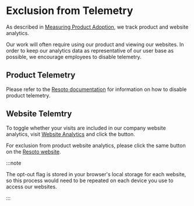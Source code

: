# Exclusion from Telemetry

As described in [Measuring Product Adoption](./measuring-product-adoption.md), we track product and website analytics.

Our work will often require using our product and viewing our websites. In order to keep our analytics data as representative of our user base as possible, we encourage employees to disable telemetry.

## Product Telemetry

Please refer to the [Resoto documentation](https://resoto.com/docs/reference/telemetry#disabling) for information on how to disable product telemetry.

## Website Telemtry

To toggle whether your visits are included in our company website analytics, visit [Website Analytics](/website-analytics) and click the button.

For exclusion from product website analytics, please click the same button on the [Resoto website](https://resoto.com/website-analytics).

:::note

The opt-out flag is stored in your browser's local storage for each website, so this process would need to be repeated on each device you use to access our websites.

:::
